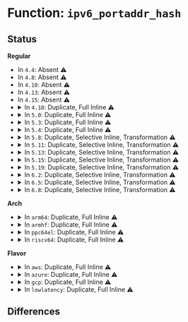 # Function: <code>ipv6_portaddr_hash</code>

## Status
<b>Regular</b>
<ul>
<li>
In <code>4.4</code>: Absent ⚠️
</li>
<li>
In <code>4.8</code>: Absent ⚠️
</li>
<li>
In <code>4.10</code>: Absent ⚠️
</li>
<li>
In <code>4.13</code>: Absent ⚠️
</li>
<li>
In <code>4.15</code>: Absent ⚠️
</li>
<li>
<details>
<summary>In <code>4.18</code>: Duplicate, Full Inline ⚠️</summary>

**Collision:** Static Duplication

**Inline:** Full

**Transformation:** False

**Instances:**

```
In net/ipv4/inet_hashtables.c (ffffffff818f1e8d)
Location: include/net/ipv6.h:649
Inline: True
Inline callers:
  - net/ipv4/inet_hashtables.c:inet_lhash2_bucket_sk
```
```
In net/ipv6/udp.c (ffffffff8198537a)
Location: include/net/ipv6.h:649
Inline: True
Inline callers:
  - net/ipv6/udp.c:udp_v6_early_demux
  - net/ipv6/udp.c:__udp6_lib_rcv
  - net/ipv6/udp.c:__udp6_lib_rcv
  - net/ipv6/udp.c:__udp6_lib_lookup
  - net/ipv6/udp.c:__udp6_lib_lookup
  - net/ipv6/udp.c:udp_v6_rehash
  - net/ipv6/udp.c:udp_v6_get_port
  - net/ipv6/udp.c:udp_v6_get_port
```
```
In net/ipv6/inet6_hashtables.c (ffffffff819ac822)
Location: include/net/ipv6.h:649
Inline: True
Inline callers:
  - net/ipv6/inet6_hashtables.c:inet6_lookup_listener
  - net/ipv6/inet6_hashtables.c:inet6_lookup_listener
```
</details>
</li>
<li>
<details>
<summary>In <code>5.0</code>: Duplicate, Full Inline ⚠️</summary>

**Collision:** Static Duplication

**Inline:** Full

**Transformation:** False

**Instances:**

```
In net/ipv4/inet_hashtables.c (ffffffff8191fb8d)
Location: include/net/ipv6.h:641
Inline: True
Inline callers:
  - net/ipv4/inet_hashtables.c:inet_lhash2_bucket_sk
```
```
In net/ipv6/udp.c (ffffffff819bbaf4)
Location: include/net/ipv6.h:641
Inline: True
Inline callers:
  - net/ipv6/udp.c:udp_v6_early_demux
  - net/ipv6/udp.c:__udp6_lib_rcv
  - net/ipv6/udp.c:__udp6_lib_rcv
  - net/ipv6/udp.c:__udp6_lib_lookup
  - net/ipv6/udp.c:__udp6_lib_lookup
  - net/ipv6/udp.c:udp_v6_rehash
  - net/ipv6/udp.c:udp_v6_get_port
  - net/ipv6/udp.c:udp_v6_get_port
```
```
In net/ipv6/inet6_hashtables.c (ffffffff819e3366)
Location: include/net/ipv6.h:641
Inline: True
Inline callers:
  - net/ipv6/inet6_hashtables.c:inet6_lookup_listener
  - net/ipv6/inet6_hashtables.c:inet6_lookup_listener
```
</details>
</li>
<li>
<details>
<summary>In <code>5.3</code>: Duplicate, Full Inline ⚠️</summary>

**Collision:** Static Duplication

**Inline:** Full

**Transformation:** False

**Instances:**

```
In net/ipv4/inet_hashtables.c (ffffffff8198249c)
Location: include/net/ipv6.h:699
Inline: True
Inline callers:
  - net/ipv4/inet_hashtables.c:inet_lhash2_bucket_sk
```
```
In net/ipv6/udp.c (ffffffff81a2a732)
Location: include/net/ipv6.h:699
Inline: True
Inline callers:
  - net/ipv6/udp.c:udp_v6_early_demux
  - net/ipv6/udp.c:__udp6_lib_rcv
  - net/ipv6/udp.c:__udp6_lib_rcv
  - net/ipv6/udp.c:__udp6_lib_lookup
  - net/ipv6/udp.c:__udp6_lib_lookup
  - net/ipv6/udp.c:udp_v6_rehash
  - net/ipv6/udp.c:udp_v6_get_port
  - net/ipv6/udp.c:udp_v6_get_port
```
```
In net/ipv6/inet6_hashtables.c (ffffffff81a520b1)
Location: include/net/ipv6.h:699
Inline: True
Inline callers:
  - net/ipv6/inet6_hashtables.c:inet6_lookup_listener
  - net/ipv6/inet6_hashtables.c:inet6_lookup_listener
```
</details>
</li>
<li>
<details>
<summary>In <code>5.4</code>: Duplicate, Full Inline ⚠️</summary>

**Collision:** Static Duplication

**Inline:** Full

**Transformation:** False

**Instances:**

```
In net/ipv4/inet_hashtables.c (ffffffff819b8d0f)
Location: include/net/ipv6.h:699
Inline: True
Inline callers:
  - net/ipv4/inet_hashtables.c:inet_lhash2_bucket_sk
```
```
In net/ipv6/udp.c (ffffffff81a61285)
Location: include/net/ipv6.h:699
Inline: True
Inline callers:
  - net/ipv6/udp.c:udp_v6_early_demux
  - net/ipv6/udp.c:__udp6_lib_rcv
  - net/ipv6/udp.c:__udp6_lib_rcv
  - net/ipv6/udp.c:__udp6_lib_lookup
  - net/ipv6/udp.c:__udp6_lib_lookup
  - net/ipv6/udp.c:udp_v6_rehash
  - net/ipv6/udp.c:udp_v6_get_port
  - net/ipv6/udp.c:udp_v6_get_port
```
```
In net/ipv6/inet6_hashtables.c (ffffffff81a88cb4)
Location: include/net/ipv6.h:699
Inline: True
Inline callers:
  - net/ipv6/inet6_hashtables.c:inet6_lookup_listener
  - net/ipv6/inet6_hashtables.c:inet6_lookup_listener
```
</details>
</li>
<li>
<details>
<summary>In <code>5.8</code>: Duplicate, Selective Inline, Transformation ⚠️</summary>

**Collision:** Static Duplication

**Inline:** Selective

**Transformation:** True

**Instances:**

```
In net/ipv4/inet_hashtables.c (ffffffff81aa3816)
Location: include/net/ipv6.h:704
Inline: True
```
```
In net/ipv6/udp.c (ffffffff81b59cb0)
Location: include/net/ipv6.h:704
Inline: True
Direct callers:
  - net/ipv6/udp.c:__udp6_lib_demux_lookup
  - net/ipv6/udp.c:__udp6_lib_mcast_deliver
  - net/ipv6/udp.c:__udp6_lib_mcast_deliver
  - net/ipv6/udp.c:__udp6_lib_lookup
  - net/ipv6/udp.c:__udp6_lib_lookup
  - net/ipv6/udp.c:udp_v6_rehash
  - net/ipv6/udp.c:udp_v6_get_port
  - net/ipv6/udp.c:udp_v6_get_port
```
```
In net/ipv6/inet6_hashtables.c (ffffffff81b83d00)
Location: include/net/ipv6.h:704
Inline: True
Direct callers:
  - net/ipv6/inet6_hashtables.c:inet6_lookup_listener
  - net/ipv6/inet6_hashtables.c:inet6_lookup_listener
```
**Symbols:**

```
ffffffff81b59cb0-ffffffff81b59dd6: ipv6_portaddr_hash.isra.0 (STB_LOCAL)
ffffffff81b83d00-ffffffff81b83e26: ipv6_portaddr_hash.isra.0 (STB_LOCAL)
```
</details>
</li>
<li>
<details>
<summary>In <code>5.11</code>: Duplicate, Selective Inline, Transformation ⚠️</summary>

**Collision:** Static Duplication

**Inline:** Selective

**Transformation:** True

**Instances:**

```
In net/ipv4/inet_hashtables.c (ffffffff81aade56)
Location: include/net/ipv6.h:704
Inline: True
```
```
In net/ipv6/udp.c (ffffffff81b68310)
Location: include/net/ipv6.h:704
Inline: True
Direct callers:
  - net/ipv6/udp.c:__udp6_lib_demux_lookup
  - net/ipv6/udp.c:__udp6_lib_mcast_deliver
  - net/ipv6/udp.c:__udp6_lib_mcast_deliver
  - net/ipv6/udp.c:__udp6_lib_lookup
  - net/ipv6/udp.c:__udp6_lib_lookup
  - net/ipv6/udp.c:udp_v6_rehash
  - net/ipv6/udp.c:udp_v6_get_port
  - net/ipv6/udp.c:udp_v6_get_port
```
```
In net/ipv6/inet6_hashtables.c (ffffffff81b93560)
Location: include/net/ipv6.h:704
Inline: True
Direct callers:
  - net/ipv6/inet6_hashtables.c:inet6_lookup_listener
  - net/ipv6/inet6_hashtables.c:inet6_lookup_listener
```
**Symbols:**

```
ffffffff81b68310-ffffffff81b68436: ipv6_portaddr_hash.isra.0 (STB_LOCAL)
ffffffff81b93560-ffffffff81b93686: ipv6_portaddr_hash.isra.0 (STB_LOCAL)
```
</details>
</li>
<li>
<details>
<summary>In <code>5.13</code>: Duplicate, Selective Inline, Transformation ⚠️</summary>

**Collision:** Static Duplication

**Inline:** Selective

**Transformation:** True

**Instances:**

```
In net/ipv4/inet_hashtables.c (ffffffff81a98e1b)
Location: include/net/ipv6.h:705
Inline: True
```
```
In net/ipv6/udp.c (ffffffff81b56610)
Location: include/net/ipv6.h:705
Inline: True
Direct callers:
  - net/ipv6/udp.c:udp_v6_early_demux
  - net/ipv6/udp.c:__udp6_lib_mcast_deliver
  - net/ipv6/udp.c:__udp6_lib_mcast_deliver
  - net/ipv6/udp.c:__udp6_lib_lookup
  - net/ipv6/udp.c:__udp6_lib_lookup
  - net/ipv6/udp.c:udp_v6_rehash
  - net/ipv6/udp.c:udp_v6_get_port
  - net/ipv6/udp.c:udp_v6_get_port
```
```
In net/ipv6/inet6_hashtables.c (ffffffff81b82680)
Location: include/net/ipv6.h:705
Inline: True
Direct callers:
  - net/ipv6/inet6_hashtables.c:inet6_lookup_listener
  - net/ipv6/inet6_hashtables.c:inet6_lookup_listener
```
**Symbols:**

```
ffffffff81b56610-ffffffff81b5672d: ipv6_portaddr_hash.isra.0 (STB_LOCAL)
ffffffff81b82680-ffffffff81b8279d: ipv6_portaddr_hash.isra.0 (STB_LOCAL)
```
</details>
</li>
<li>
<details>
<summary>In <code>5.15</code>: Duplicate, Selective Inline, Transformation ⚠️</summary>

**Collision:** Static Duplication

**Inline:** Selective

**Transformation:** True

**Instances:**

```
In net/ipv4/inet_hashtables.c (ffffffff81b542e0)
Location: include/net/ipv6.h:708
Inline: True
Inline callers:
  - net/ipv4/inet_hashtables.c:inet_lhash2_bucket_sk
```
```
In net/ipv6/udp.c (ffffffff81c1c0d0)
Location: include/net/ipv6.h:708
Inline: True
Direct callers:
  - net/ipv6/udp.c:udp_v6_early_demux
  - net/ipv6/udp.c:__udp6_lib_mcast_deliver
  - net/ipv6/udp.c:__udp6_lib_mcast_deliver
  - net/ipv6/udp.c:__udp6_lib_lookup
  - net/ipv6/udp.c:__udp6_lib_lookup
  - net/ipv6/udp.c:udp_v6_rehash
  - net/ipv6/udp.c:udp_v6_get_port
  - net/ipv6/udp.c:udp_v6_get_port
```
```
In net/ipv6/inet6_hashtables.c (ffffffff81c4e750)
Location: include/net/ipv6.h:708
Inline: True
Direct callers:
  - net/ipv6/inet6_hashtables.c:inet6_lookup_listener
  - net/ipv6/inet6_hashtables.c:inet6_lookup_listener
```
**Symbols:**

```
ffffffff81c1c0d0-ffffffff81c1c1ed: ipv6_portaddr_hash.isra.0 (STB_LOCAL)
ffffffff81c4e750-ffffffff81c4e86d: ipv6_portaddr_hash.isra.0 (STB_LOCAL)
```
</details>
</li>
<li>
<details>
<summary>In <code>5.19</code>: Duplicate, Selective Inline, Transformation ⚠️</summary>

**Collision:** Static Duplication

**Inline:** Selective

**Transformation:** True

**Instances:**

```
In net/ipv4/inet_hashtables.c (ffffffff81ce2455)
Location: include/net/ipv6.h:762
Inline: True
Inline callers:
  - net/ipv4/inet_hashtables.c:inet_lhash2_bucket_sk
```
```
In net/ipv6/udp.c (ffffffff81db88a0)
Location: include/net/ipv6.h:762
Inline: True
Direct callers:
  - net/ipv6/udp.c:udp_v6_early_demux
  - net/ipv6/udp.c:__udp6_lib_mcast_deliver
  - net/ipv6/udp.c:__udp6_lib_mcast_deliver
  - net/ipv6/udp.c:__udp6_lib_lookup
  - net/ipv6/udp.c:__udp6_lib_lookup
  - net/ipv6/udp.c:udp_v6_rehash
  - net/ipv6/udp.c:udp_v6_get_port
  - net/ipv6/udp.c:udp_v6_get_port
```
```
In net/ipv6/inet6_hashtables.c (ffffffff81def050)
Location: include/net/ipv6.h:762
Inline: True
Direct callers:
  - net/ipv6/inet6_hashtables.c:inet6_lookup_listener
  - net/ipv6/inet6_hashtables.c:inet6_lookup_listener
```
**Symbols:**

```
ffffffff81db88a0-ffffffff81db89e1: ipv6_portaddr_hash.isra.0 (STB_LOCAL)
ffffffff81def050-ffffffff81def191: ipv6_portaddr_hash.isra.0 (STB_LOCAL)
```
</details>
</li>
<li>
<details>
<summary>In <code>6.2</code>: Duplicate, Selective Inline, Transformation ⚠️</summary>

**Collision:** Static Duplication

**Inline:** Selective

**Transformation:** True

**Instances:**

```
In net/ipv4/inet_hashtables.c (ffffffff81ea3390)
Location: include/net/ipv6.h:795
Inline: True
Direct callers:
  - net/ipv4/inet_hashtables.c:__inet_hash_connect
  - net/ipv4/inet_hashtables.c:__inet_bhash2_update_saddr
  - net/ipv4/inet_hashtables.c:__inet_bhash2_update_saddr
  - net/ipv4/inet_hashtables.c:inet_bhash2_addr_any_hashbucket
  - net/ipv4/inet_hashtables.c:inet_lhash2_bucket_sk
  - net/ipv4/inet_hashtables.c:__inet_inherit_port
  - net/ipv4/inet_hashtables.c:inet_put_port
```
```
In net/ipv4/inet_timewait_sock.c (ffffffff81ea5d4f)
Location: include/net/ipv6.h:795
Inline: True
Inline callers:
  - net/ipv4/inet_timewait_sock.c:inet_twsk_hashdance
  - net/ipv4/inet_timewait_sock.c:inet_twsk_kill
```
```
In net/ipv4/inet_connection_sock.c (ffffffff81eaa300)
Location: include/net/ipv6.h:795
Inline: True
Inline callers:
  - net/ipv4/inet_connection_sock.c:inet_csk_get_port
```
```
In net/ipv6/udp.c (ffffffff81f888e0)
Location: include/net/ipv6.h:795
Inline: True
Direct callers:
  - net/ipv6/udp.c:udp_v6_early_demux
  - net/ipv6/udp.c:__udp6_lib_mcast_deliver
  - net/ipv6/udp.c:__udp6_lib_mcast_deliver
  - net/ipv6/udp.c:__udp6_lib_lookup
  - net/ipv6/udp.c:__udp6_lib_lookup
  - net/ipv6/udp.c:udp_v6_rehash
  - net/ipv6/udp.c:udp_v6_get_port
  - net/ipv6/udp.c:udp_v6_get_port
```
```
In net/ipv6/inet6_hashtables.c (ffffffff81fc30f0)
Location: include/net/ipv6.h:795
Inline: True
Direct callers:
  - net/ipv6/inet6_hashtables.c:inet6_lookup_listener
  - net/ipv6/inet6_hashtables.c:inet6_lookup_listener
```
**Symbols:**

```
ffffffff81ea3390-ffffffff81ea34d1: ipv6_portaddr_hash.isra.0 (STB_LOCAL)
ffffffff81f888e0-ffffffff81f88a21: ipv6_portaddr_hash.isra.0 (STB_LOCAL)
ffffffff81fc30f0-ffffffff81fc3231: ipv6_portaddr_hash.isra.0 (STB_LOCAL)
```
</details>
</li>
<li>
<details>
<summary>In <code>6.5</code>: Duplicate, Selective Inline, Transformation ⚠️</summary>

**Collision:** Static Duplication

**Inline:** Selective

**Transformation:** True

**Instances:**

```
In net/ipv4/inet_hashtables.c (ffffffff81f01bd0)
Location: include/net/ipv6.h:792
Inline: True
Direct callers:
  - net/ipv4/inet_hashtables.c:__inet_hash_connect
  - net/ipv4/inet_hashtables.c:__inet_bhash2_update_saddr
  - net/ipv4/inet_hashtables.c:__inet_bhash2_update_saddr
  - net/ipv4/inet_hashtables.c:inet_bhash2_addr_any_hashbucket
  - net/ipv4/inet_hashtables.c:inet_lhash2_bucket_sk
  - net/ipv4/inet_hashtables.c:__inet_inherit_port
  - net/ipv4/inet_hashtables.c:inet_put_port
```
```
In net/ipv4/inet_timewait_sock.c (ffffffff81f044c0)
Location: include/net/ipv6.h:792
Inline: True
Inline callers:
  - net/ipv4/inet_timewait_sock.c:inet_twsk_hashdance
  - net/ipv4/inet_timewait_sock.c:inet_twsk_kill
```
```
In net/ipv4/inet_connection_sock.c (ffffffff81f08b21)
Location: include/net/ipv6.h:792
Inline: True
Inline callers:
  - net/ipv4/inet_connection_sock.c:inet_csk_get_port
```
```
In net/ipv6/udp.c (ffffffff81feb47f)
Location: include/net/ipv6.h:792
Inline: True
Inline callers:
  - net/ipv6/udp.c:udp_v6_rehash
  - net/ipv6/udp.c:udp_v6_get_port
Direct callers:
  - net/ipv6/udp.c:udp_v6_early_demux
  - net/ipv6/udp.c:__udp6_lib_mcast_deliver
  - net/ipv6/udp.c:__udp6_lib_mcast_deliver
  - net/ipv6/udp.c:__udp6_lib_lookup
  - net/ipv6/udp.c:__udp6_lib_lookup
  - net/ipv6/udp.c:udp_v6_get_port
```
```
In net/ipv6/inet6_hashtables.c (ffffffff820249d0)
Location: include/net/ipv6.h:792
Inline: True
Inline callers:
  - net/ipv6/inet6_hashtables.c:inet6_lookup_listener
  - net/ipv6/inet6_hashtables.c:inet6_lookup_listener
```
**Symbols:**

```
ffffffff81f01bd0-ffffffff81f01d11: ipv6_portaddr_hash.isra.0 (STB_LOCAL)
ffffffff81feab30-ffffffff81feac71: ipv6_portaddr_hash.isra.0 (STB_LOCAL)
```
</details>
</li>
<li>
<details>
<summary>In <code>6.8</code>: Duplicate, Selective Inline, Transformation ⚠️</summary>

**Collision:** Static Duplication

**Inline:** Selective

**Transformation:** True

**Instances:**

```
In net/ipv4/inet_hashtables.c (ffffffff81fc5c90)
Location: include/net/ipv6.h:792
Inline: True
Direct callers:
  - net/ipv4/inet_hashtables.c:__inet_hash_connect
  - net/ipv4/inet_hashtables.c:__inet_bhash2_update_saddr
  - net/ipv4/inet_hashtables.c:__inet_bhash2_update_saddr
  - net/ipv4/inet_hashtables.c:inet_bhash2_addr_any_hashbucket
  - net/ipv4/inet_hashtables.c:inet_lhash2_bucket_sk
  - net/ipv4/inet_hashtables.c:__inet_inherit_port
  - net/ipv4/inet_hashtables.c:inet_put_port
```
```
In net/ipv4/inet_timewait_sock.c (ffffffff81fc87e6)
Location: include/net/ipv6.h:792
Inline: True
Inline callers:
  - net/ipv4/inet_timewait_sock.c:inet_twsk_hashdance
  - net/ipv4/inet_timewait_sock.c:inet_twsk_kill
```
```
In net/ipv4/inet_connection_sock.c (ffffffff81fccec8)
Location: include/net/ipv6.h:792
Inline: True
Inline callers:
  - net/ipv4/inet_connection_sock.c:inet_csk_get_port
```
```
In net/ipv6/udp.c (ffffffff820b913f)
Location: include/net/ipv6.h:792
Inline: True
Inline callers:
  - net/ipv6/udp.c:udp_v6_rehash
  - net/ipv6/udp.c:udp_v6_get_port
Direct callers:
  - net/ipv6/udp.c:udp_v6_early_demux
  - net/ipv6/udp.c:__udp6_lib_mcast_deliver
  - net/ipv6/udp.c:__udp6_lib_mcast_deliver
  - net/ipv6/udp.c:__udp6_lib_lookup
  - net/ipv6/udp.c:__udp6_lib_lookup
  - net/ipv6/udp.c:udp_v6_get_port
```
```
In net/ipv6/inet6_hashtables.c (ffffffff820f3cc1)
Location: include/net/ipv6.h:792
Inline: True
Inline callers:
  - net/ipv6/inet6_hashtables.c:inet6_lookup_listener
  - net/ipv6/inet6_hashtables.c:inet6_lookup_listener
```
**Symbols:**

```
ffffffff81fc5c90-ffffffff81fc5dd1: ipv6_portaddr_hash.isra.0 (STB_LOCAL)
ffffffff820b88b0-ffffffff820b89f1: ipv6_portaddr_hash.isra.0 (STB_LOCAL)
```
</details>
</li>
</ul>
<b>Arch</b>
<ul>
<li>
<details>
<summary>In <code>arm64</code>: Duplicate, Full Inline ⚠️</summary>

**Collision:** Static Duplication

**Inline:** Full

**Transformation:** False

**Instances:**

```
In net/ipv4/inet_hashtables.c (ffff800010c6a288)
Location: include/net/ipv6.h:699
Inline: True
Inline callers:
  - net/ipv4/inet_hashtables.c:inet_lhash2_bucket_sk
```
```
In net/ipv6/udp.c (ffff800010d244e4)
Location: include/net/ipv6.h:699
Inline: True
Inline callers:
  - net/ipv6/udp.c:udp_v6_early_demux
  - net/ipv6/udp.c:__udp6_lib_rcv
  - net/ipv6/udp.c:__udp6_lib_rcv
  - net/ipv6/udp.c:__udp6_lib_lookup
  - net/ipv6/udp.c:__udp6_lib_lookup
  - net/ipv6/udp.c:udp_v6_rehash
  - net/ipv6/udp.c:udp_v6_get_port
  - net/ipv6/udp.c:udp_v6_get_port
```
```
In net/ipv6/inet6_hashtables.c (ffff800010d559d0)
Location: include/net/ipv6.h:699
Inline: True
Inline callers:
  - net/ipv6/inet6_hashtables.c:inet6_lookup_listener
  - net/ipv6/inet6_hashtables.c:inet6_lookup_listener
```
</details>
</li>
<li>
<details>
<summary>In <code>armhf</code>: Duplicate, Full Inline ⚠️</summary>

**Collision:** Static Duplication

**Inline:** Full

**Transformation:** False

**Instances:**

```
In net/ipv4/inet_hashtables.c (c0d796ac)
Location: include/net/ipv6.h:699
Inline: True
Inline callers:
  - net/ipv4/inet_hashtables.c:inet_lhash2_bucket_sk
```
```
In net/ipv6/udp.c (c0e2b340)
Location: include/net/ipv6.h:699
Inline: True
Inline callers:
  - net/ipv6/udp.c:udp_v6_early_demux
  - net/ipv6/udp.c:__udp6_lib_mcast_deliver
  - net/ipv6/udp.c:__udp6_lib_mcast_deliver
  - net/ipv6/udp.c:__udp6_lib_lookup
  - net/ipv6/udp.c:__udp6_lib_lookup
  - net/ipv6/udp.c:udp_v6_rehash
  - net/ipv6/udp.c:udp_v6_get_port
  - net/ipv6/udp.c:udp_v6_get_port
```
```
In net/ipv6/inet6_hashtables.c (c0e55f88)
Location: include/net/ipv6.h:699
Inline: True
Inline callers:
  - net/ipv6/inet6_hashtables.c:inet6_lookup_listener
  - net/ipv6/inet6_hashtables.c:inet6_lookup_listener
```
</details>
</li>
<li>
<details>
<summary>In <code>ppc64el</code>: Duplicate, Full Inline ⚠️</summary>

**Collision:** Static Duplication

**Inline:** Full

**Transformation:** False

**Instances:**

```
In net/ipv4/inet_hashtables.c (c000000000d6f6a0)
Location: include/net/ipv6.h:699
Inline: True
Inline callers:
  - net/ipv4/inet_hashtables.c:inet_lhash2_bucket_sk
```
```
In net/ipv6/udp.c (c000000000e56d64)
Location: include/net/ipv6.h:699
Inline: True
Inline callers:
  - net/ipv6/udp.c:udp_v6_early_demux
  - net/ipv6/udp.c:__udp6_lib_rcv
  - net/ipv6/udp.c:__udp6_lib_rcv
  - net/ipv6/udp.c:__udp6_lib_lookup
  - net/ipv6/udp.c:__udp6_lib_lookup
  - net/ipv6/udp.c:udp_v6_rehash
  - net/ipv6/udp.c:udp_v6_get_port
  - net/ipv6/udp.c:udp_v6_get_port
```
```
In net/ipv6/inet6_hashtables.c (c000000000e8e978)
Location: include/net/ipv6.h:699
Inline: True
Inline callers:
  - net/ipv6/inet6_hashtables.c:inet6_lookup_listener
  - net/ipv6/inet6_hashtables.c:inet6_lookup_listener
```
</details>
</li>
<li>
<details>
<summary>In <code>riscv64</code>: Duplicate, Full Inline ⚠️</summary>

**Collision:** Static Duplication

**Inline:** Full

**Transformation:** False

**Instances:**

```
In net/ipv4/inet_hashtables.c (ffffffe0007d002e)
Location: include/net/ipv6.h:699
Inline: True
Inline callers:
  - net/ipv4/inet_hashtables.c:inet_lhash2_bucket_sk
```
```
In net/ipv6/udp.c (ffffffe000868004)
Location: include/net/ipv6.h:699
Inline: True
Inline callers:
  - net/ipv6/udp.c:udp_v6_early_demux
  - net/ipv6/udp.c:__udp6_lib_mcast_deliver
  - net/ipv6/udp.c:__udp6_lib_mcast_deliver
  - net/ipv6/udp.c:__udp6_lib_lookup
  - net/ipv6/udp.c:__udp6_lib_lookup
  - net/ipv6/udp.c:udp_v6_rehash
  - net/ipv6/udp.c:udp_v6_get_port
  - net/ipv6/udp.c:udp_v6_get_port
```
```
In net/ipv6/inet6_hashtables.c (ffffffe00088d166)
Location: include/net/ipv6.h:699
Inline: True
Inline callers:
  - net/ipv6/inet6_hashtables.c:inet6_lookup_listener
  - net/ipv6/inet6_hashtables.c:inet6_lookup_listener
```
</details>
</li>
</ul>
<b>Flavor</b>
<ul>
<li>
<details>
<summary>In <code>aws</code>: Duplicate, Full Inline ⚠️</summary>

**Collision:** Static Duplication

**Inline:** Full

**Transformation:** False

**Instances:**

```
In net/ipv4/inet_hashtables.c (ffffffff81958b7f)
Location: include/net/ipv6.h:699
Inline: True
Inline callers:
  - net/ipv4/inet_hashtables.c:inet_lhash2_bucket_sk
```
```
In net/ipv6/udp.c (ffffffff81a00915)
Location: include/net/ipv6.h:699
Inline: True
Inline callers:
  - net/ipv6/udp.c:udp_v6_early_demux
  - net/ipv6/udp.c:__udp6_lib_rcv
  - net/ipv6/udp.c:__udp6_lib_rcv
  - net/ipv6/udp.c:__udp6_lib_lookup
  - net/ipv6/udp.c:__udp6_lib_lookup
  - net/ipv6/udp.c:udp_v6_rehash
  - net/ipv6/udp.c:udp_v6_get_port
  - net/ipv6/udp.c:udp_v6_get_port
```
```
In net/ipv6/inet6_hashtables.c (ffffffff81a28344)
Location: include/net/ipv6.h:699
Inline: True
Inline callers:
  - net/ipv6/inet6_hashtables.c:inet6_lookup_listener
  - net/ipv6/inet6_hashtables.c:inet6_lookup_listener
```
</details>
</li>
<li>
<details>
<summary>In <code>azure</code>: Duplicate, Full Inline ⚠️</summary>

**Collision:** Static Duplication

**Inline:** Full

**Transformation:** False

**Instances:**

```
In net/ipv4/inet_hashtables.c (ffffffff8191266f)
Location: include/net/ipv6.h:699
Inline: True
Inline callers:
  - net/ipv4/inet_hashtables.c:inet_lhash2_bucket_sk
```
```
In net/ipv6/udp.c (ffffffff819bd6d5)
Location: include/net/ipv6.h:699
Inline: True
Inline callers:
  - net/ipv6/udp.c:udp_v6_early_demux
  - net/ipv6/udp.c:__udp6_lib_rcv
  - net/ipv6/udp.c:__udp6_lib_rcv
  - net/ipv6/udp.c:__udp6_lib_lookup
  - net/ipv6/udp.c:__udp6_lib_lookup
  - net/ipv6/udp.c:udp_v6_rehash
  - net/ipv6/udp.c:udp_v6_get_port
  - net/ipv6/udp.c:udp_v6_get_port
```
```
In net/ipv6/inet6_hashtables.c (ffffffff819e5104)
Location: include/net/ipv6.h:699
Inline: True
Inline callers:
  - net/ipv6/inet6_hashtables.c:inet6_lookup_listener
  - net/ipv6/inet6_hashtables.c:inet6_lookup_listener
```
</details>
</li>
<li>
<details>
<summary>In <code>gcp</code>: Duplicate, Full Inline ⚠️</summary>

**Collision:** Static Duplication

**Inline:** Full

**Transformation:** False

**Instances:**

```
In net/ipv4/inet_hashtables.c (ffffffff819c334f)
Location: include/net/ipv6.h:699
Inline: True
Inline callers:
  - net/ipv4/inet_hashtables.c:inet_lhash2_bucket_sk
```
```
In net/ipv6/udp.c (ffffffff81a6b395)
Location: include/net/ipv6.h:699
Inline: True
Inline callers:
  - net/ipv6/udp.c:udp_v6_early_demux
  - net/ipv6/udp.c:__udp6_lib_rcv
  - net/ipv6/udp.c:__udp6_lib_rcv
  - net/ipv6/udp.c:__udp6_lib_lookup
  - net/ipv6/udp.c:__udp6_lib_lookup
  - net/ipv6/udp.c:udp_v6_rehash
  - net/ipv6/udp.c:udp_v6_get_port
  - net/ipv6/udp.c:udp_v6_get_port
```
```
In net/ipv6/inet6_hashtables.c (ffffffff81a93ef4)
Location: include/net/ipv6.h:699
Inline: True
Inline callers:
  - net/ipv6/inet6_hashtables.c:inet6_lookup_listener
  - net/ipv6/inet6_hashtables.c:inet6_lookup_listener
```
</details>
</li>
<li>
<details>
<summary>In <code>lowlatency</code>: Duplicate, Full Inline ⚠️</summary>

**Collision:** Static Duplication

**Inline:** Full

**Transformation:** False

**Instances:**

```
In net/ipv4/inet_hashtables.c (ffffffff819cd01f)
Location: include/net/ipv6.h:699
Inline: True
Inline callers:
  - net/ipv4/inet_hashtables.c:inet_lhash2_bucket_sk
```
```
In net/ipv6/udp.c (ffffffff81a779a5)
Location: include/net/ipv6.h:699
Inline: True
Inline callers:
  - net/ipv6/udp.c:udp_v6_early_demux
  - net/ipv6/udp.c:__udp6_lib_rcv
  - net/ipv6/udp.c:__udp6_lib_rcv
  - net/ipv6/udp.c:__udp6_lib_lookup
  - net/ipv6/udp.c:__udp6_lib_lookup
  - net/ipv6/udp.c:udp_v6_rehash
  - net/ipv6/udp.c:udp_v6_get_port
  - net/ipv6/udp.c:udp_v6_get_port
```
```
In net/ipv6/inet6_hashtables.c (ffffffff81aa0044)
Location: include/net/ipv6.h:699
Inline: True
Inline callers:
  - net/ipv6/inet6_hashtables.c:inet6_lookup_listener
  - net/ipv6/inet6_hashtables.c:inet6_lookup_listener
```
</details>
</li>
</ul>

## Differences
